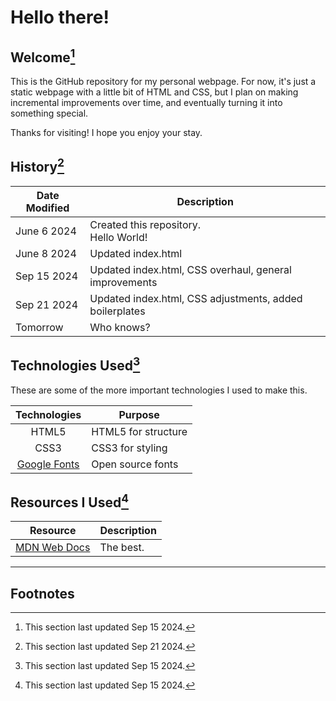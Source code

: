# Hello there!

## Welcome[^1]

This is the GitHub repository for my personal webpage. For now, it's just a static webpage with a little bit of HTML and CSS, but I plan on making incremental improvements over time, and eventually turning it into something special.

Thanks for visiting! I hope you enjoy your stay.

## History[^2]

| Date Modified | Description |
|---------------|-------------|
| June 6 2024 | Created this repository.<br> Hello World! |
| June 8 2024 | Updated index.html |
| Sep 15 2024 | Updated index.html, CSS overhaul, general improvements |
| Sep 21 2024 | Updated index.html, CSS adjustments, added boilerplates |
| Tomorrow | Who knows? |

## Technologies Used[^3]

These are some of the more important technologies I used to make this.

| Technologies | Purpose |
|:------------:|---------|
| HTML5 | HTML5 for structure |
| CSS3 | CSS3 for styling |
| <a href="https://fonts.google.com/">Google Fonts</a> | Open source fonts |


## Resources I Used[^4]

| Resource | Description |
|---------------|-------------|
| <a href="https://developer.mozilla.org/en-US/" target="_blank">MDN Web Docs</a> | The best. |

<hr>

## Footnotes

[^1]: This section last updated Sep 15 2024.
[^2]: This section last updated Sep 21 2024.
[^3]: This section last updated Sep 15 2024.
[^4]: This section last updated Sep 15 2024.
